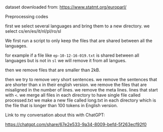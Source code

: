 dataset downloaded from:
https://www.statmt.org/europarl/

Preprocessing codes

first we select several languages and bring them to a new directory.
we select cs/en/es/it/nl/pl/ro/sl

We first run a script to only keep the files that are shared between all the languages.

for example if a file like `ep-10-12-16-019.txt` is shared between all languages but is not in `sl` we will remove it from all langues.

then we remove files that are smaller than 2kB.

then we try to remove very short sentences. we remove the sentences that are shorter than x in their english version.
we remove the files that are misaligned in the number of lines.
we remove the meta lines. lines that start with `<`.
we merge all files in each directory to have single file called processed.txt
we make a new file called long.txt in each directory which is the file that is longer than 100 tokens in English version.


Link to my conversation about this with ChatGPT:

https://chatgpt.com/share/67e2e533-9a34-8009-befd-5f263ecf92f0
